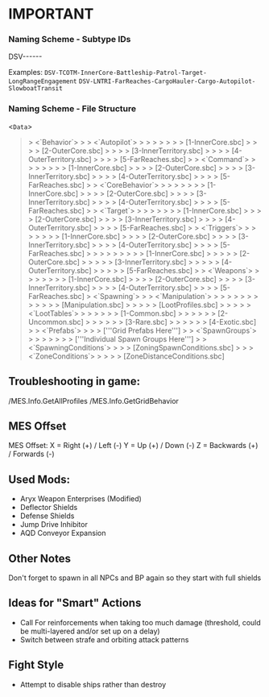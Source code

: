 # IMPORTANT
### Naming Scheme - Subtype IDs
DSV-<Faction>-<Sector>-<Ship>-<Sub-Behavior>-<TypeOfProfile>-<DescriptionOfProfile>

Examples:
`DSV-TCOTM-InnerCore-Battleship-Patrol-Target-LongRangeEngagement`
`DSV-LNTRI-FarReaches-CargoHauler-Cargo-Autopilot-SlowboatTransit`

### Naming Scheme - File Structure
<`Data`>
> <Faction>
> > <`Behavior`>
> > > <`Autopilot`>
> > > > <Ship>
> > > > > [1-InnerCore.sbc]
> > > > > [2-OuterCore.sbc]
> > > > > [3-InnerTerritory.sbc]
> > > > > [4-OuterTerritory.sbc]
> > > > > [5-FarReaches.sbc]
> > > <`Command`>
> > > > <Ship>
> > > > > [1-InnerCore.sbc]
> > > > > [2-OuterCore.sbc]
> > > > > [3-InnerTerritory.sbc]
> > > > > [4-OuterTerritory.sbc]
> > > > > [5-FarReaches.sbc]
> > > <`CoreBehavior`>
> > > > <Ship>
> > > > > [1-InnerCore.sbc]
> > > > > [2-OuterCore.sbc]
> > > > > [3-InnerTerritory.sbc]
> > > > > [4-OuterTerritory.sbc]
> > > > > [5-FarReaches.sbc]
> > > <`Target`>
> > > > <Ship>
> > > > > [1-InnerCore.sbc]
> > > > > [2-OuterCore.sbc]
> > > > > [3-InnerTerritory.sbc]
> > > > > [4-OuterTerritory.sbc]
> > > > > [5-FarReaches.sbc]
> > > <`Triggers`>
> > > > <Ship>
> > > > > [1-InnerCore.sbc]
> > > > > [2-OuterCore.sbc]
> > > > > [3-InnerTerritory.sbc]
> > > > > [4-OuterTerritory.sbc]
> > > > > [5-FarReaches.sbc]
> > > > > <Action>
> > > > > > [1-InnerCore.sbc]
> > > > > > [2-OuterCore.sbc]
> > > > > > [3-InnerTerritory.sbc]
> > > > > > [4-OuterTerritory.sbc]
> > > > > > [5-FarReaches.sbc]
> > > <`Weapons`>
> > > > <Ship>
> > > > > [1-InnerCore.sbc]
> > > > > [2-OuterCore.sbc]
> > > > > [3-InnerTerritory.sbc]
> > > > > [4-OuterTerritory.sbc]
> > > > > [5-FarReaches.sbc]
> >  <`Spawning`>
> > > <`Manipulation`>
> > > > <Sector>
> > > > > <Ship>
> > > > > > [Manipulation.sbc]
> > > > > > [LootProfiles.sbc]
> > > > > > <`LootTables`>
> > > > > > > [1-Common.sbc]
> > > > > > > [2-Uncommon.sbc]
> > > > > > > [3-Rare.sbc]
> > > > > > > [4-Exotic.sbc]
> > > <`Prefabs`>
> > > > ['''Grid Prefabs Here''']
> > > <`SpawnGroups`>
> > > > <Sector>
> > > > > ['''Individual Spawn Groups Here''']
> > > <`SpawningConditions`>
> > > > [ZoningSpawnConditions.sbc]
> > > > <`ZoneConditions`>
> > > > > [ZoneDistanceConditions.sbc]



## Troubleshooting in game:
/MES.Info.GetAllProfiles
/MES.Info.GetGridBehavior


## MES Offset
MES Offset:
X = Right (+) / Left (-)
Y = Up (+) / Down (-)
Z = Backwards (+) / Forwards (-)



## Used Mods:
- Aryx Weapon Enterprises (Modified)
- Deflector Shields
- Defense Shields
- Jump Drive Inhibitor
- AQD Conveyor Expansion


## Other Notes
Don't forget to spawn in all NPCs and BP again so they start with full shields



## Ideas for "Smart" Actions
- Call For reinforcements when taking too much damage (threshold, could be multi-layered and/or set up on a delay)
- Switch between strafe and orbiting attack patterns


## Fight Style
- Attempt to disable ships rather than destroy